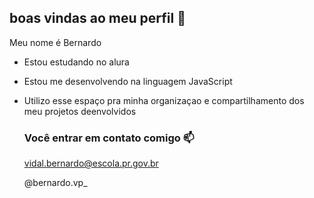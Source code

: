 ## boas vindas ao meu perfil 💙

Meu nome é Bernardo

- Estou estudando no alura
- Estou me desenvolvendo na linguagem JavaScript
- Utilizo esse espaço pra minha organizaçao e compartilhamento dos meu projetos deenvolvidos
  
  ### Você entrar em contato comigo 📫

  vidal.bernardo@escola.pr.gov.br
  
  @bernardo.vp_

